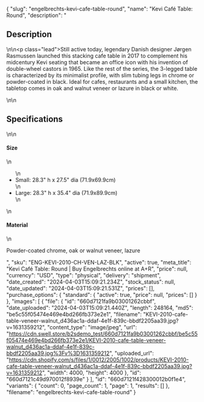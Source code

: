 {
  "slug": "engelbrechts-kevi-cafe-table-round",
  "name": "Kevi Café Table: Round",
  "description": "<h2>Description</h2>\n<!-- split -->\n<p class=\"lead\">Still active today, legendary Danish designer Jørgen Rasmussen launched this stacking cafe table in 2017 to complement his midcentury Kevi seating that became an office icon with his invention of double-wheel castors in 1965. Like the rest of the series, the 3-legged table is characterized by its minimalist profile, with slim tubing legs in chrome or powder-coated in black. Ideal for cafes, restaurants and a small kitchen, the tabletop comes in oak and walnut veneer or lazure in black or white.</p>\n<!-- split -->\n<h2>Specifications</h2>\n<!-- split -->\n<h4>Size</h4>\n<ul>\n<li>Small: 28.3\" h x 27.5\" dia (71.9x69.9cm)</li>\n<li>Large: 28.3\" h x 35.4\" dia (71.9x89.9cm)</li>\n</ul>\n<h4>Material</h4>\n<p>Powder-coated chrome, oak or walnut veneer, lazure</p>",
  "sku": "ENG-KEVI-2010-CH-VEN-LAZ-BLK",
  "active": true,
  "meta_title": "Kevi Café Table: Round | Buy Engelbrechts online at A+R",
  "price": null,
  "currency": "USD",
  "type": "physical",
  "delivery": "shipment",
  "date_created": "2024-04-03T15:09:21.234Z",
  "stock_status": null,
  "date_updated": "2024-04-03T15:09:21.531Z",
  "prices": [],
  "purchase_options": {
    "standard": {
      "active": true,
      "price": null,
      "prices": []
    }
  },
  "images": [
    {
      "file": {
        "id": "660d7121fa9b03001262cbbf",
        "date_uploaded": "2024-04-03T15:09:21.440Z",
        "length": 248164,
        "md5": "be5c55f05474e469e4bd266fb373e2e1",
        "filename": "KEVI-2010-cafe-table-veneer-walnut_d436ac1a-ddaf-4e1f-839c-bbdf2205aa39.jpg?v=1631359212",
        "content_type": "image/jpeg",
        "url": "https://cdn.swell.store/b2sdemo_test/660d7121fa9b03001262cbbf/be5c55f05474e469e4bd266fb373e2e1/KEVI-2010-cafe-table-veneer-walnut_d436ac1a-ddaf-4e1f-839c-bbdf2205aa39.jpg%3Fv%3D1631359212",
        "uploaded_url": "https://cdn.shopify.com/s/files/1/0012/2005/1002/products/KEVI-2010-cafe-table-veneer-walnut_d436ac1a-ddaf-4e1f-839c-bbdf2205aa39.jpg?v=1631359212",
        "width": 4000,
        "height": 4000
      },
      "id": "660d7121c49d970012f8939e"
    }
  ],
  "id": "660d7121f428300012b0f1e4",
  "variants": {
    "count": 0,
    "page_count": 1,
    "page": 1,
    "results": []
  },
  "filename": "engelbrechts-kevi-cafe-table-round"
}